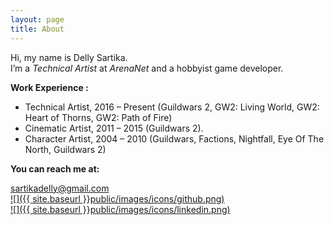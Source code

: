 ```yaml
---
layout: page
title: About
---
```


Hi, my name is Delly Sartika.<br>
I’m a *Technical Artist* at *ArenaNet* and a hobbyist game developer.
<br>

**Work Experience :**

* Technical Artist, 2016 – Present (Guildwars 2, GW2: Living World, GW2: Heart of Thorns, GW2: Path of Fire)
* Cinematic Artist, 2011 – 2015 (Guildwars 2).
* Character Artist, 2004 – 2010 (Guildwars, Factions, Nightfall, Eye Of The North, Guildwars 2)

**You can reach me at:**

sartikadelly@gmail.com
<br />
[![]({{ site.baseurl }}public/images/icons/github.png)](https://github.com/sartikadelly)
<br />
[![]({{ site.baseurl }}public/images/icons/linkedin.png)](https://www.linkedin.com/in/sartikadelly)

